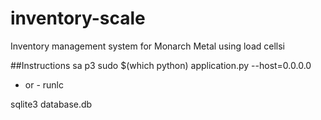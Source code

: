 # inventory-scale
Inventory management system for Monarch Metal using load cellsi

##Instructions
sa p3
sudo $(which python) application.py --host=0.0.0.0
- or -
runlc

sqlite3 database.db
